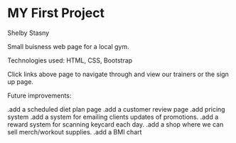 # MY First Project
Shelby Stasny

Small buisness web page for a local gym.

Technologies used: HTML, CSS, Bootstrap

Click links above page to navigate through and view our trainers or the sign up page.

Future improvements:

.add a scheduled diet plan page
.add a customer review page
.add pricing system 
.add a system for emailing clients updates of promotions.
.add a reward system for scanning keycard each day.
.add a shop where we can sell merch/workout supplies.
.add a BMI chart
